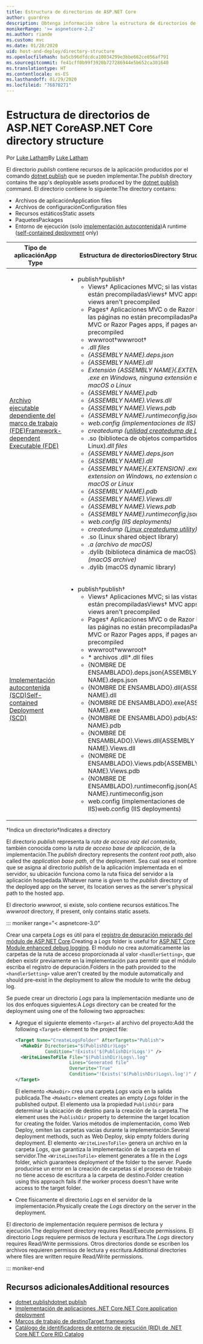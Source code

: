 ```yaml
---
title: Estructura de directorios de ASP.NET Core
author: guardrex
description: Obtenga información sobre la estructura de directorios de las aplicaciones ASP.NET Core publicadas.
monikerRange: '>= aspnetcore-2.2'
ms.author: riande
ms.custom: mvc
ms.date: 01/28/2020
uid: host-and-deploy/directory-structure
ms.openlocfilehash: ba5cb96dfdcdca10034299e3bbe662ce056af791
ms.sourcegitcommit: fe41cff0b99f3920b727286944e5b652ca301640
ms.translationtype: HT
ms.contentlocale: es-ES
ms.lasthandoff: 01/29/2020
ms.locfileid: "76870271"
---
```

# <a name="aspnet-core-directory-structure"></a><span data-ttu-id="5a4c3-103">Estructura de directorios de ASP.NET Core</span><span class="sxs-lookup"><span data-stu-id="5a4c3-103">ASP.NET Core directory structure</span></span>

<span data-ttu-id="5a4c3-104">Por [Luke Latham](https://github.com/guardrex)</span><span class="sxs-lookup"><span data-stu-id="5a4c3-104">By [Luke Latham](https://github.com/guardrex)</span></span>

<span data-ttu-id="5a4c3-105">El directorio *publish* contiene recursos de la aplicación producidos por el comando [dotnet publish](/dotnet/core/tools/dotnet-publish) que se pueden implementar.</span><span class="sxs-lookup"><span data-stu-id="5a4c3-105">The *publish* directory contains the app's deployable assets produced by the [dotnet publish](/dotnet/core/tools/dotnet-publish) command.</span></span> <span data-ttu-id="5a4c3-106">El directorio contiene lo siguiente:</span><span class="sxs-lookup"><span data-stu-id="5a4c3-106">The directory contains:</span></span>

* <span data-ttu-id="5a4c3-107">Archivos de aplicación</span><span class="sxs-lookup"><span data-stu-id="5a4c3-107">Application files</span></span>
* <span data-ttu-id="5a4c3-108">Archivos de configuración</span><span class="sxs-lookup"><span data-stu-id="5a4c3-108">Configuration files</span></span>
* <span data-ttu-id="5a4c3-109">Recursos estáticos</span><span class="sxs-lookup"><span data-stu-id="5a4c3-109">Static assets</span></span>
* <span data-ttu-id="5a4c3-110">Paquetes</span><span class="sxs-lookup"><span data-stu-id="5a4c3-110">Packages</span></span>
* <span data-ttu-id="5a4c3-111">Entorno de ejecución (solo [implementación autocontenida](/dotnet/core/deploying/#self-contained-deployments-scd))</span><span class="sxs-lookup"><span data-stu-id="5a4c3-111">A runtime ([self-contained deployment](/dotnet/core/deploying/#self-contained-deployments-scd) only)</span></span>

| <span data-ttu-id="5a4c3-112">Tipo de aplicación</span><span class="sxs-lookup"><span data-stu-id="5a4c3-112">App Type</span></span> | <span data-ttu-id="5a4c3-113">Estructura de directorios</span><span class="sxs-lookup"><span data-stu-id="5a4c3-113">Directory Structure</span></span> |
| -------- | ------------------- |
| [<span data-ttu-id="5a4c3-114">Archivo ejecutable dependiente del marco de trabajo (FDE)</span><span class="sxs-lookup"><span data-stu-id="5a4c3-114">Framework-dependent Executable (FDE)</span></span>](/dotnet/core/deploying/#framework-dependent-executables-fde) | <ul><li><span data-ttu-id="5a4c3-115">publish&dagger;</span><span class="sxs-lookup"><span data-stu-id="5a4c3-115">publish&dagger;</span></span><ul><li><span data-ttu-id="5a4c3-116">Views&dagger; Aplicaciones MVC; si las vistas no están precompiladas</span><span class="sxs-lookup"><span data-stu-id="5a4c3-116">Views&dagger; MVC apps; if views aren't precompiled</span></span></li><li><span data-ttu-id="5a4c3-117">Pages&dagger; Aplicaciones MVC o de Razor Pages; si las páginas no están precompiladas</span><span class="sxs-lookup"><span data-stu-id="5a4c3-117">Pages&dagger; MVC or Razor Pages apps, if pages aren't precompiled</span></span></li><li><span data-ttu-id="5a4c3-118">wwwroot&dagger;</span><span class="sxs-lookup"><span data-stu-id="5a4c3-118">wwwroot&dagger;</span></span></li><li><span data-ttu-id="5a4c3-119">*.dll files</li><li>{ASSEMBLY NAME}.deps.json</li><li>{ASSEMBLY NAME}.dll</li><li>Extensión {ASSEMBLY NAME}{.EXTENSION} *.exe* en Windows, ninguna extensión en macOS o Linux</li><li>{ASSEMBLY NAME}.pdb</li><li>{ASSEMBLY NAME}.Views.dll</li><li>{ASSEMBLY NAME}.Views.pdb</li><li>{ASSEMBLY NAME}.runtimeconfig.json</li><li>web.config (implementaciones de IIS)</li><li>createdump ([utilidad createdump de Linux](https://github.com/dotnet/coreclr/blob/master/Documentation/botr/xplat-minidump-generation.md#configurationpolicy))</li><li>* .so (biblioteca de objetos compartidos de Linux)</span><span class="sxs-lookup"><span data-stu-id="5a4c3-119">*.dll files</li><li>{ASSEMBLY NAME}.deps.json</li><li>{ASSEMBLY NAME}.dll</li><li>{ASSEMBLY NAME}{.EXTENSION} *.exe* extension on Windows, no extension on macOS or Linux</li><li>{ASSEMBLY NAME}.pdb</li><li>{ASSEMBLY NAME}.Views.dll</li><li>{ASSEMBLY NAME}.Views.pdb</li><li>{ASSEMBLY NAME}.runtimeconfig.json</li><li>web.config (IIS deployments)</li><li>createdump ([Linux createdump utility](https://github.com/dotnet/coreclr/blob/master/Documentation/botr/xplat-minidump-generation.md#configurationpolicy))</li><li>*.so (Linux shared object library)</span></span></li><li><span data-ttu-id="5a4c3-120">*.a (archivo de macOS)</li><li>* .dylib (biblioteca dinámica de macOS)</span><span class="sxs-lookup"><span data-stu-id="5a4c3-120">*.a (macOS archive)</li><li>*.dylib (macOS dynamic library)</span></span></li></ul></li></ul> |
| [<span data-ttu-id="5a4c3-121">Implementación autocontenida (SCD)</span><span class="sxs-lookup"><span data-stu-id="5a4c3-121">Self-contained Deployment (SCD)</span></span>](/dotnet/core/deploying/#self-contained-deployments-scd) | <ul><li><span data-ttu-id="5a4c3-122">publish&dagger;</span><span class="sxs-lookup"><span data-stu-id="5a4c3-122">publish&dagger;</span></span><ul><li><span data-ttu-id="5a4c3-123">Views&dagger; Aplicaciones MVC; si las vistas no están precompiladas</span><span class="sxs-lookup"><span data-stu-id="5a4c3-123">Views&dagger; MVC apps, if views aren't precompiled</span></span></li><li><span data-ttu-id="5a4c3-124">Pages&dagger; Aplicaciones MVC o de Razor Pages; si las páginas no están precompiladas</span><span class="sxs-lookup"><span data-stu-id="5a4c3-124">Pages&dagger; MVC or Razor Pages apps, if pages aren't precompiled</span></span></li><li><span data-ttu-id="5a4c3-125">wwwroot&dagger;</span><span class="sxs-lookup"><span data-stu-id="5a4c3-125">wwwroot&dagger;</span></span></li><li><span data-ttu-id="5a4c3-126">\* archivos .dll</span><span class="sxs-lookup"><span data-stu-id="5a4c3-126">\*.dll files</span></span></li><li><span data-ttu-id="5a4c3-127">{NOMBRE DE ENSAMBLADO}.deps.json</span><span class="sxs-lookup"><span data-stu-id="5a4c3-127">{ASSEMBLY NAME}.deps.json</span></span></li><li><span data-ttu-id="5a4c3-128">{NOMBRE DE ENSAMBLADO}.dll</span><span class="sxs-lookup"><span data-stu-id="5a4c3-128">{ASSEMBLY NAME}.dll</span></span></li><li><span data-ttu-id="5a4c3-129">{NOMBRE DE ENSAMBLADO}.exe</span><span class="sxs-lookup"><span data-stu-id="5a4c3-129">{ASSEMBLY NAME}.exe</span></span></li><li><span data-ttu-id="5a4c3-130">{NOMBRE DE ENSAMBLADO}.pdb</span><span class="sxs-lookup"><span data-stu-id="5a4c3-130">{ASSEMBLY NAME}.pdb</span></span></li><li><span data-ttu-id="5a4c3-131">{NOMBRE DE ENSAMBLADO}.Views.dll</span><span class="sxs-lookup"><span data-stu-id="5a4c3-131">{ASSEMBLY NAME}.Views.dll</span></span></li><li><span data-ttu-id="5a4c3-132">{NOMBRE DE ENSAMBLADO}.Views.pdb</span><span class="sxs-lookup"><span data-stu-id="5a4c3-132">{ASSEMBLY NAME}.Views.pdb</span></span></li><li><span data-ttu-id="5a4c3-133">{NOMBRE DE ENSAMBLADO}.runtimeconfig.json</span><span class="sxs-lookup"><span data-stu-id="5a4c3-133">{ASSEMBLY NAME}.runtimeconfig.json</span></span></li><li><span data-ttu-id="5a4c3-134">web.config (implementaciones de IIS)</span><span class="sxs-lookup"><span data-stu-id="5a4c3-134">web.config (IIS deployments)</span></span></li></ul></li></ul> |

<span data-ttu-id="5a4c3-135">&dagger;Indica un directorio</span><span class="sxs-lookup"><span data-stu-id="5a4c3-135">&dagger;Indicates a directory</span></span>

<span data-ttu-id="5a4c3-136">El directorio *publish* representa la *ruta de acceso raíz del contenido*, también conocida como la *ruta de acceso base de aplicación*, de la implementación.</span><span class="sxs-lookup"><span data-stu-id="5a4c3-136">The *publish* directory represents the *content root path*, also called the *application base path*, of the deployment.</span></span> <span data-ttu-id="5a4c3-137">Sea cual sea el nombre que se asigna al directorio *publish* de la aplicación implementada en el servidor, su ubicación funciona como la ruta física del servidor a la aplicación hospedada.</span><span class="sxs-lookup"><span data-stu-id="5a4c3-137">Whatever name is given to the *publish* directory of the deployed app on the server, its location serves as the server's physical path to the hosted app.</span></span>

<span data-ttu-id="5a4c3-138">El directorio *wwwroot*, si existe, solo contiene recursos estáticos.</span><span class="sxs-lookup"><span data-stu-id="5a4c3-138">The *wwwroot* directory, if present, only contains static assets.</span></span>

::: moniker range="< aspnetcore-3.0"

<span data-ttu-id="5a4c3-139">Crear una carpeta *Logs* es útil para el [registro de depuración mejorado del módulo de ASP.NET Core](xref:host-and-deploy/aspnet-core-module#enhanced-diagnostic-logs).</span><span class="sxs-lookup"><span data-stu-id="5a4c3-139">Creating a *Logs* folder is useful for [ASP.NET Core Module enhanced debug logging](xref:host-and-deploy/aspnet-core-module#enhanced-diagnostic-logs).</span></span> <span data-ttu-id="5a4c3-140">El módulo no crea automáticamente las carpetas de la ruta de acceso proporcionada al valor `<handlerSetting>`, que deben existir previamente en la implementación para permitir que el módulo escriba el registro de depuración.</span><span class="sxs-lookup"><span data-stu-id="5a4c3-140">Folders in the path provided to the `<handlerSetting>` value aren't created by the module automatically and should pre-exist in the deployment to allow the module to write the debug log.</span></span>

<span data-ttu-id="5a4c3-141">Se puede crear un directorio *Logs* para la implementación mediante uno de los dos enfoques siguientes:</span><span class="sxs-lookup"><span data-stu-id="5a4c3-141">A *Logs* directory can be created for the deployment using one of the following two approaches:</span></span>

* <span data-ttu-id="5a4c3-142">Agregue el siguiente elemento `<Target>` al archivo del proyecto:</span><span class="sxs-lookup"><span data-stu-id="5a4c3-142">Add the following `<Target>` element to the project file:</span></span>

   ```xml
   <Target Name="CreateLogsFolder" AfterTargets="Publish">
     <MakeDir Directories="$(PublishDir)Logs" 
              Condition="!Exists('$(PublishDir)Logs')" />
     <WriteLinesToFile File="$(PublishDir)Logs\.log" 
                       Lines="Generated file" 
                       Overwrite="True" 
                       Condition="!Exists('$(PublishDir)Logs\.log')" />
   </Target>
   ```

   <span data-ttu-id="5a4c3-143">El elemento `<MakeDir>` crea una carpeta *Logs* vacía en la salida publicada.</span><span class="sxs-lookup"><span data-stu-id="5a4c3-143">The `<MakeDir>` element creates an empty *Logs* folder in the published output.</span></span> <span data-ttu-id="5a4c3-144">El elemento usa la propiedad `PublishDir` para determinar la ubicación de destino para la creación de la carpeta.</span><span class="sxs-lookup"><span data-stu-id="5a4c3-144">The element uses the `PublishDir` property to determine the target location for creating the folder.</span></span> <span data-ttu-id="5a4c3-145">Varios métodos de implementación, como Web Deploy, omiten las carpetas vacías durante la implementación.</span><span class="sxs-lookup"><span data-stu-id="5a4c3-145">Several deployment methods, such as Web Deploy, skip empty folders during deployment.</span></span> <span data-ttu-id="5a4c3-146">El elemento `<WriteLinesToFile>` genera un archivo en la carpeta *Logs*, que garantiza la implementación de la carpeta en el servidor.</span><span class="sxs-lookup"><span data-stu-id="5a4c3-146">The `<WriteLinesToFile>` element generates a file in the *Logs* folder, which guarantees deployment of the folder to the server.</span></span> <span data-ttu-id="5a4c3-147">Puede producirse un error en la creación de carpetas si el proceso de trabajo no tiene acceso de escritura a la carpeta de destino.</span><span class="sxs-lookup"><span data-stu-id="5a4c3-147">Folder creation using this approach fails if the worker process doesn't have write access to the target folder.</span></span>

* <span data-ttu-id="5a4c3-148">Cree físicamente el directorio *Logs* en el servidor de la implementación.</span><span class="sxs-lookup"><span data-stu-id="5a4c3-148">Physically create the *Logs* directory on the server in the deployment.</span></span>

<span data-ttu-id="5a4c3-149">El directorio de implementación requiere permisos de lectura y ejecución.</span><span class="sxs-lookup"><span data-stu-id="5a4c3-149">The deployment directory requires Read/Execute permissions.</span></span> <span data-ttu-id="5a4c3-150">El directorio *Logs* requiere permisos de lectura y escritura.</span><span class="sxs-lookup"><span data-stu-id="5a4c3-150">The *Logs* directory requires Read/Write permissions.</span></span> <span data-ttu-id="5a4c3-151">Otros directorios donde se escriben los archivos requieren permisos de lectura y escritura.</span><span class="sxs-lookup"><span data-stu-id="5a4c3-151">Additional directories where files are written require Read/Write permissions.</span></span>

::: moniker-end

## <a name="additional-resources"></a><span data-ttu-id="5a4c3-152">Recursos adicionales</span><span class="sxs-lookup"><span data-stu-id="5a4c3-152">Additional resources</span></span>

* [<span data-ttu-id="5a4c3-153">dotnet publish</span><span class="sxs-lookup"><span data-stu-id="5a4c3-153">dotnet publish</span></span>](/dotnet/core/tools/dotnet-publish)
* [<span data-ttu-id="5a4c3-154">Implementación de aplicaciones .NET Core</span><span class="sxs-lookup"><span data-stu-id="5a4c3-154">.NET Core application deployment</span></span>](/dotnet/core/deploying/)
* [<span data-ttu-id="5a4c3-155">Marcos de trabajo de destino</span><span class="sxs-lookup"><span data-stu-id="5a4c3-155">Target frameworks</span></span>](/dotnet/standard/frameworks)
* [<span data-ttu-id="5a4c3-156">Catálogo de identificadores de entorno de ejecución (RID) de .NET Core</span><span class="sxs-lookup"><span data-stu-id="5a4c3-156">.NET Core RID Catalog</span></span>](/dotnet/core/rid-catalog)
